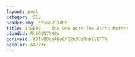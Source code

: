 ```yaml
---
layout: post 
category: S10 
header-img: cYsaa7S3dR8 
title: S10E09 -- The One With The Birth Mother 
oloadid: Rl6O3N7NKBw 
gdriveid: 0B1vQDqa4KyErQ2k0UzRub1VOTTA 
bgcolor: A4273E
--- 
```

<!--more--> 
